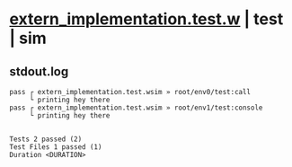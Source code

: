 # [extern_implementation.test.w](../../../../../examples/tests/valid/extern_implementation.test.w) | test | sim

## stdout.log
```log
pass ┌ extern_implementation.test.wsim » root/env0/test:call   
     └ printing hey there
pass ┌ extern_implementation.test.wsim » root/env1/test:console
     └ printing hey there
 
 
Tests 2 passed (2)
Test Files 1 passed (1)
Duration <DURATION>
```

